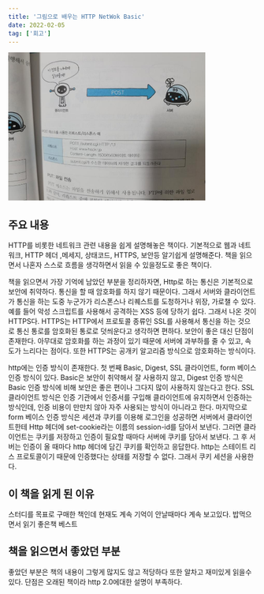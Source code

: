 ```yaml
---
title: '그림으로 배우는 HTTP NetWok Basic'
date: 2022-02-05
tag: ['회고']
---
```


<img height="300" src="../assets/images/httpbook.jpg">

## 주요 내용

HTTP를 비롯한 네트워크 관련 내용을 쉽게 설명해놓은 책이다. 기본적으로 웹과 네트워크, HTTP 헤더 ,메세지, 상태코드, HTTPS, 보안등 알기쉽게 설명해준다. 책을 읽으면서 나혼자 스스로 흐름을 생각하면서 읽을 수 있을정도로 좋은 책이다.

책을 읽으면서 가장 기억에 남았던 부분을 정리하자면, Http로 하는 통신은 기본적으로 보안에 취약하다. 통신을 할 때 암호화를 하지 않기 때문이다. 그래서 서버와 클라이언트가 통신을 하는 도중 누군가가 리스폰스나 리퀘스트를 도청하거나 위장, 가로챌 수 있다. 예를 들어 악성 스크립트를 사용해서 공격하는 XSS 등에 당하기 쉽다. 그래서 나온 것이 HTTPS다. HTTPS는 HTTP에서 프로토콜 종류인 SSL를 사용해서 통신을 하는 것으로 통신 통로를 암호화된 통로로 덧씌운다고 생각하면 편하다. 보안이 좋은 대신 단점이 존재한다. 아무대로 암호화를 하는 과정이 있기 때문에 서버에 과부하를 줄 수 있고, 속도가 느리다는 점이다. 또한 HTTPS는 공개키 알고리즘 방식으로 암호화하는 방식이다.

http에는 인증 방식이 존재한다. 첫 번째 Basic, Digest, SSL 클라이언트, form 베이스 인증 방식이 있다. Basic은 보안이 취약해서 잘 사용하지 않고, Digest 인증 방식은 Basic 인증 방식에 비해 보안은 좋은 편이나 그다지 많이 사용하지 않는다고 한다. SSL 클라이언트 방식은 인증 기관에서 인증서를 구입해 클라이언트에 유지하면서 인증하는 방식인데, 인증 비용이 만만치 않아 자주 사용되는 방식이 아니라고 한다. 마지막으로 form 베이스 인증 방식은 세션과 쿠키를 이용해 로그인을 성공하면 서버에서 클라이언트한테 Http 헤더에 set-cookie라는 이름의 session-id를 담아서 보낸다. 그러면 클라이언트는 쿠키를 저장하고 인증이 필요할 때마다 서버에 쿠키를 담아서 보낸다. 그 후 서버는 인증이 올 때마다 http 헤더에 담긴 쿠키를 확인하고 응답한다. http는 스테이트 리스 프로토콜이기 때문에 인증했다는 상태를 저장할 수 없다. 그래서 쿠키 세션을 사용한다.

## 이 책을 읽게 된 이유

스터디를 목표로 구매한 책인데 현재도 계속 기억이 안날때마다 계속 보고있다. 밥먹으면서 읽기 좋은책 베스트

## 책을 읽으면서 좋았던 부분

좋았던 부분은 책의 내용이 그렇게 많지도 않고 적당하다 또한 알차고 재미있게 읽을수있다. 단점은 오래된 책이라 http 2.0에대한 설명이 부족하다.
